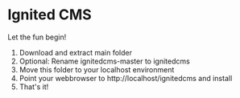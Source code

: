 Ignited CMS
===========

Let the fun begin!

1. Download and extract main folder
2. Optional: Rename ignitedcms-master to ignitedcms
3. Move this folder to your localhost environment
4. Point your webbrowser to http://localhost/ignitedcms and install
5. That's it!








